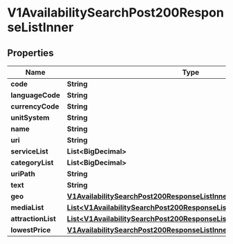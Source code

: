 

# V1AvailabilitySearchPost200ResponseListInner


## Properties

| Name | Type | Description | Notes |
|------------ | ------------- | ------------- | -------------|
|**code** | **String** |  |  [optional] |
|**languageCode** | **String** |  |  [optional] |
|**currencyCode** | **String** |  |  [optional] |
|**unitSystem** | **String** |  |  [optional] |
|**name** | **String** |  |  [optional] |
|**uri** | **String** |  |  [optional] |
|**serviceList** | **List&lt;BigDecimal&gt;** |  |  [optional] |
|**categoryList** | **List&lt;BigDecimal&gt;** |  |  [optional] |
|**uriPath** | **String** |  |  [optional] |
|**text** | **String** |  |  [optional] |
|**geo** | [**V1AvailabilitySearchPost200ResponseListInnerGeo**](V1AvailabilitySearchPost200ResponseListInnerGeo.md) |  |  [optional] |
|**mediaList** | [**List&lt;V1AvailabilitySearchPost200ResponseListInnerMediaListInner&gt;**](V1AvailabilitySearchPost200ResponseListInnerMediaListInner.md) |  |  [optional] |
|**attractionList** | [**List&lt;V1AvailabilitySearchPost200ResponseListInnerAttractionListInner&gt;**](V1AvailabilitySearchPost200ResponseListInnerAttractionListInner.md) |  |  [optional] |
|**lowestPrice** | [**V1AvailabilitySearchPost200ResponseListInnerLowestPrice**](V1AvailabilitySearchPost200ResponseListInnerLowestPrice.md) |  |  [optional] |



